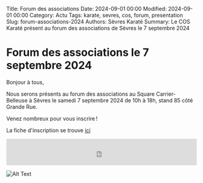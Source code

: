 Title: Forum des associations
Date: 2024-09-01 00:00
Modified: 2024-09-01 00:00
Category: Actu 
Tags: karate, sevres, cos, forum, presentation
Slug: forum-associations-2024
Authors: Sèvres Karaté 
Summary: Le COS Karaté présent au forum des associations de Sèvres le 7 septembre 2024

# Forum des associations le 7 septembre 2024
Bonjour à tous,

Nous serons présents au forum des associations au Square Carrier-Belleuse à Sèvres le samedi 7 septembre 2024 de 10h à 18h, stand 85 côté Grande Rue.

Venez nombreux pour vous inscrire !

La fiche d'inscription se trouve [ici]({static}/pdfs/fiche_inscription_coskarate_2024-2025.pdf)

<iframe id="haWidget" allowtransparency="true" src="https://www.helloasso.com/associations/co-sevres-karate/adhesions/inscription-2024-2025/widget-bouton" style="width: 100%; height: 70px; border: none;"></iframe>

![Alt Text]({static}/images/cos_karate_plaquette.jpg)
